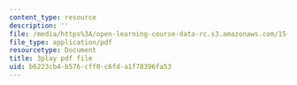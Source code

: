 ```yaml
---
content_type: resource
description: ''
file: /media/https%3A/open-learning-course-data-rc.s3.amazonaws.com/15-390-new-enterprises-spring-2013/b6223cb4b576cff0c6fda1f78396fa53_2KpOZ9N2QOQ.pdf
file_type: application/pdf
resourcetype: Document
title: 3play pdf file
uid: b6223cb4-b576-cff0-c6fd-a1f78396fa53
---
```

